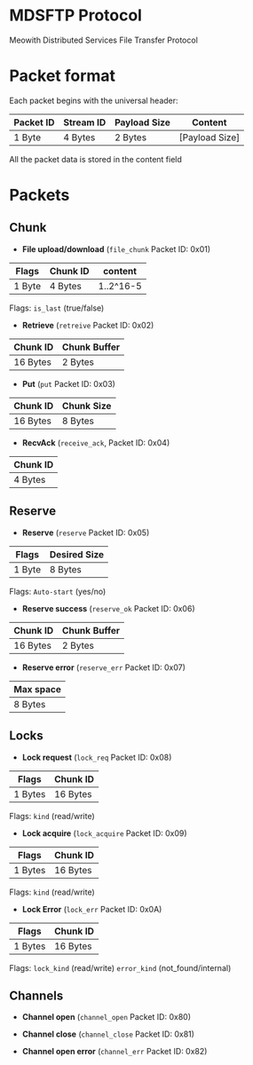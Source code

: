 # MDSFTP Protocol
Meowith Distributed Services File Transfer Protocol

# Packet format

Each packet begins with the universal header:

| Packet ID | Stream ID | Payload Size | Content         |
|-----------|-----------|--------------|-----------------|
| 1 Byte    | 4 Bytes   | 2 Bytes      | \[Payload Size] |

All the packet data is stored in the content field

# Packets

## Chunk

- **File upload/download** (`file_chunk` Packet ID: 0x01)

| Flags  | Chunk ID | content   |
|--------|----------|-----------|
| 1 Byte | 4 Bytes  | 1..2^16-5 |

Flags: `is_last` (true/false)

- **Retrieve** (`retreive` Packet ID: 0x02)

| Chunk ID | Chunk Buffer |
|----------|--------------|
| 16 Bytes | 2 Bytes      |

- **Put** (`put` Packet ID: 0x03)

| Chunk ID | Chunk Size |
|----------|------------|
| 16 Bytes | 8 Bytes    |`

- **RecvAck** (`receive_ack`, Packet ID: 0x04)

| Chunk ID |
|----------|
| 4 Bytes  |


## Reserve

- **Reserve** (`reserve` Packet ID: 0x05)

| Flags  | Desired Size |
|--------|--------------|
| 1 Byte | 8 Bytes      |

Flags: `Auto-start` (yes/no)

- **Reserve success** (`reserve_ok` Packet ID: 0x06)

| Chunk ID | Chunk Buffer |
|----------|--------------|
| 16 Bytes | 2 Bytes      |

- **Reserve error** (`reserve_err` Packet ID: 0x07)

| Max space |
|-----------|
| 8 Bytes   |

## Locks

- **Lock request** (`lock_req` Packet ID: 0x08)

| Flags   | Chunk ID |
|---------|----------|
| 1 Bytes | 16 Bytes |

Flags: `kind` (read/write)

- **Lock acquire** (`lock_acquire` Packet ID: 0x09)

| Flags   | Chunk ID |
|---------|----------|
| 1 Bytes | 16 Bytes |

Flags: `kind` (read/write)

- **Lock Error** (`lock_err` Packet ID: 0x0A)

| Flags   | Chunk ID |
|---------|----------|
| 1 Bytes | 16 Bytes |

Flags: `lock_kind` (read/write) `error_kind` (not_found/internal)

## Channels

- **Channel open** (`channel_open` Packet ID: 0x80)

- **Channel close** (`channel_close` Packet ID: 0x81)

- **Channel open error** (`channel_err` Packet ID: 0x82)